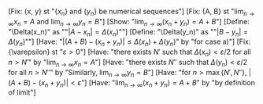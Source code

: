 [Fix: {x, y} st "$\{x_n\}$ and $\{y_n\}$ be numerical sequences"]
[Fix: {A, B} st "$\lim_{n \to \infty} x_n = A$ and $\lim_{n \to \infty} y_n = B$"]
[Show: "$\lim_{n \to \infty} (x_n + y_n) = A + B$"]
[Define: "\Delta(x_n)" as ""$|A - x_n| = \Delta(x_n)$""]
[Define: "\Delta(y_n)" as ""$|B - y_n| = \Delta(y_n)$""]
[Have: "$|(A + B) - (x_n + y_n)| \leq \Delta(x_n) + \Delta(y_n)$" by "for case a)"]
[Fix: {\varepsilon} st "$\varepsilon > 0$"]
[Have: "there exists $N'$ such that $\Delta(x_n) < \varepsilon / 2$ for all $n > N'$" by "$\lim_{n \to \infty} x_n = A$"]
[Have: "there exists $N''$ such that $\Delta(y_n) < \varepsilon / 2$ for all $n > N''$" by "Similarly, $\lim_{n \to \infty} y_n = B$"]
[Have: "for $n > \max\{N', N''\}$, $|(A + B) - (x_n + y_n)| < \varepsilon$"]
[Have: "$\lim_{n \to \infty} (x_n + y_n) = A + B$" by "by definition of limit"]